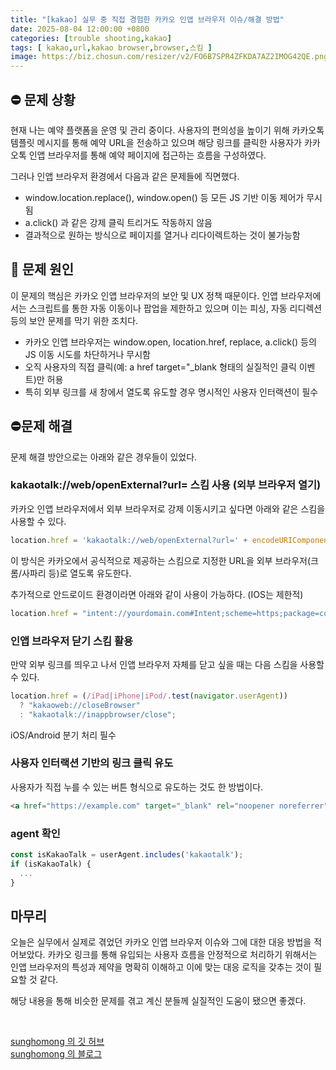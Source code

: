 ```yaml
---
title: "[kakao] 실무 중 직접 경험한 카카오 인앱 브라우저 이슈/해결 방법"
date: 2025-08-04 12:00:00 +0800
categories: [trouble shooting,kakao]
tags: [ kakao,url,kakao browser,browser,스킴 ]
image: https://biz.chosun.com/resizer/v2/FO6B7SPR4ZFKDA7AZ2IMOG42QE.png?auth=c2dcc27b9ff8759b9c125df22abe35821370ff0dca4a3d2ff5decdd5c66783c5&width=616
---
```


## ⛔ 문제 상황

현재 나는 예약 플랫폼을 운영 및 관리 중이다.
사용자의 편의성을 높이기 위해 카카오톡 템플릿 메시지를 통해 예약 URL을 전송하고 있으며
해당 링크를 클릭한 사용자가 카카오톡 인앱 브라우저를 통해 예약 페이지에 접근하는 흐름을 구성하였다.

그러나 인앱 브라우저 환경에서 다음과 같은 문제들에 직면했다.

- window.location.replace(), window.open() 등 모든 JS 기반 이동 제어가 무시됨
- a.click() 과 같은 강제 클릭 트리거도 작동하지 않음
- 결과적으로 원하는 방식으로 페이지를 열거나 리다이렉트하는 것이 불가능함


## 🧐 문제 원인

이 문제의 핵심은 카카오 인앱 브라우저의 보안 및 UX 정책 때문이다.
인앱 브라우저에서는 스크립트를 통한 자동 이동이나 팝업을 제한하고 있으며
이는 피싱, 자동 리디렉션 등의 보안 문제를 막기 위한 조치다.

- 카카오 인앱 브라우저는 window.open, location.href, replace, a.click() 등의 JS 이동 시도를 차단하거나 무시함
- 오직 사용자의 직접 클릭(예: a href target="_blank 형태의 실질적인 클릭 이벤트)만 허용
- 특히 외부 링크를 새 창에서 열도록 유도할 경우 명시적인 사용자 인터랙션이 필수

## ⛔문제 해결

문제 해결 방안으로는 아래와 같은 경우들이 있었다.

### kakaotalk://web/openExternal?url= 스킴 사용 (외부 브라우저 열기)

카카오 인앱 브라우저에서 외부 브라우저로 강제 이동시키고 싶다면 아래와 같은 스킴을 사용할 수 있다.

```javascript
location.href = 'kakaotalk://web/openExternal?url=' + encodeURIComponent(url);
```

이 방식은 카카오에서 공식적으로 제공하는 스킴으로 지정한 URL을 외부 브라우저(크롬/사파리 등)로 열도록 유도한다.

추가적으로 안드로이드 환경이라면 아래와 같이 사용이 가능하다. (IOS는 제한적)

```javascript
location.href = "intent://yourdomain.com#Intent;scheme=https;package=com.android.chrome;end";
```

### 인앱 브라우저 닫기 스킴 활용

만약 외부 링크를 띄우고 나서 인앱 브라우저 자체를 닫고 싶을 때는 다음 스킴을 사용할 수 있다.

```javascript
location.href = (/iPad|iPhone|iPod/.test(navigator.userAgent))
  ? "kakaoweb://closeBrowser"
  : "kakaotalk://inappbrowser/close";
```

iOS/Android 분기 처리 필수

### 사용자 인터랙션 기반의 링크 클릭 유도

사용자가 직접 누를 수 있는 버튼 형식으로 유도하는 것도 한 방법이다.

```html
<a href="https://example.com" target="_blank" rel="noopener noreferrer">예약 페이지로 이동</a>
```

### agent 확인

```javascript
const isKakaoTalk = userAgent.includes('kakaotalk');
if (isKakaoTalk) {
  ...
}
```

## 마무리

오늘은 실무에서 실제로 겪었던 카카오 인앱 브라우저 이슈와 그에 대한 대응 방법을 적어보았다.
카카오 링크를 통해 유입되는 사용자 흐름을 안정적으로 처리하기 위해서는 인앱 브라우저의 특성과 제약을 명확히 이해하고 이에 맞는 대응 로직을 갖추는 것이 필요할 것 같다.

해당 내용을 통해 비슷한 문제를 겪고 계신 분들께 실질적인 도움이 됐으면 좋겠다.

<br>

[sunghomong 의 깃 허브](https://github.com/sunghomong) <br>
[sunghomong 의 블로그](https://sunghomong.github.io/)
